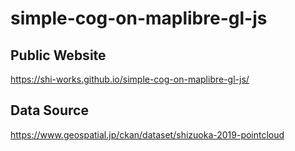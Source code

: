 # simple-cog-on-maplibre-gl-js
## Public Website
 https://shi-works.github.io/simple-cog-on-maplibre-gl-js/
 
 ## Data Source
https://www.geospatial.jp/ckan/dataset/shizuoka-2019-pointcloud
